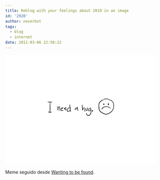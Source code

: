 ```yaml
---
title: Reblog with your feelings about 2010 in an image
id: '2920'
author: neverbot
tags:
  - blog
  - internet
date: 2011-03-06 22:50:22
---
```


![201103062249.jpg](./reblog-with-your-feelings-about-2010-in-an-image/201103062249.jpg)

Meme seguido desde [Wanting to be found](http://wantingtobefound.tumblr.com/post/2487211203/reblog-with-your-feelings-about-2010-in-a-gif).
